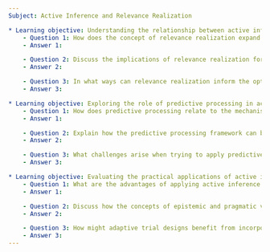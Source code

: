 ```yaml
---
Subject: Active Inference and Relevance Realization

* Learning objective: Understanding the relationship between active inference and relevance realization.
    - Question 1: How does the concept of relevance realization expand upon the traditional notions of active inference in cognitive science?
    - Answer 1: 

    - Question 2: Discuss the implications of relevance realization for the design of artificial cognitive agents. What considerations must be taken into account?
    - Answer 2: 

    - Question 3: In what ways can relevance realization inform the optimization of data solicitation in active inference frameworks?
    - Answer 3: 

* Learning objective: Exploring the role of predictive processing in active inference.
    - Question 1: How does predictive processing relate to the mechanisms of precision weighting in active inference?
    - Answer 1: 

    - Question 2: Explain how the predictive processing framework can be integrated with relevance realization to enhance cognitive modeling.
    - Answer 2: 

    - Question 3: What challenges arise when trying to apply predictive processing principles in real-time active inference applications?
    - Answer 3: 

* Learning objective: Evaluating the practical applications of active inference in clinical trial settings.
    - Question 1: What are the advantages of applying active inference principles in the design of clinical trials, particularly in relation to cost and information gain?
    - Answer 1: 

    - Question 2: Discuss how the concepts of epistemic and pragmatic value can be balanced in active inference frameworks used for clinical trials.
    - Answer 2: 

    - Question 3: How might adaptive trial designs benefit from incorporating active inference methodologies, and what implications does this have for patient outcomes?
    - Answer 3: 
---
```

